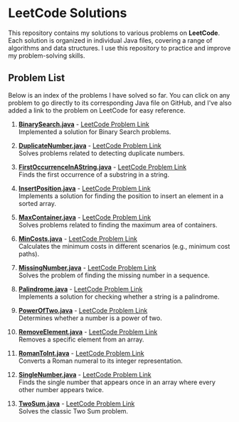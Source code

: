 # LeetCode Solutions

This repository contains my solutions to various problems on **LeetCode**. Each solution is organized in individual Java files, covering a range of algorithms and data structures. I use this repository to practice and improve my problem-solving skills.

## Problem List

Below is an index of the problems I have solved so far. You can click on any problem to go directly to its corresponding Java file on GitHub, and I've also added a link to the problem on LeetCode for easy reference.

1. [**BinarySearch.java**](https://github.com/danielnserpa/leetcode-exercises/blob/main/exercises/BinarySearch.java) - [LeetCode Problem Link](https://leetcode.com/problems/binary-search/)  
   Implemented a solution for Binary Search problems.

2. [**DuplicateNumber.java**](https://github.com/danielnserpa/leetcode-exercises/blob/main/exercises/DuplicateNumber.java) - [LeetCode Problem Link](https://leetcode.com/problems/find-the-duplicate-number/)  
   Solves problems related to detecting duplicate numbers.

3. [**FirstOccurrenceInAString.java**](https://github.com/danielnserpa/leetcode-exercises/blob/main/exercises/FirstOccurrenceInAString.java) - [LeetCode Problem Link](https://leetcode.com/problems/first-unique-character-in-a-string/)  
   Finds the first occurrence of a substring in a string.

4. [**InsertPosition.java**](https://github.com/danielnserpa/leetcode-exercises/blob/main/exercises/InsertPosition.java) - [LeetCode Problem Link](https://leetcode.com/problems/search-insert-position/)  
   Implements a solution for finding the position to insert an element in a sorted array.

5. [**MaxContainer.java**](https://github.com/danielnserpa/leetcode-exercises/blob/main/exercises/MaxContainer.java) - [LeetCode Problem Link](https://leetcode.com/problems/container-with-most-water/)  
   Solves problems related to finding the maximum area of containers.

6. [**MinCosts.java**](https://github.com/danielnserpa/leetcode-exercises/blob/main/exercises/MinCosts.java) - [LeetCode Problem Link](https://leetcode.com/problems/min-cost-climbing-stairs/)  
   Calculates the minimum costs in different scenarios (e.g., minimum cost paths).

7. [**MissingNumber.java**](https://github.com/danielnserpa/leetcode-exercises/blob/main/exercises/MissingNumber.java) - [LeetCode Problem Link](https://leetcode.com/problems/missing-number/)  
   Solves the problem of finding the missing number in a sequence.

8. [**Palindrome.java**](https://github.com/danielnserpa/leetcode-exercises/blob/main/exercises/Palindrome.java) - [LeetCode Problem Link](https://leetcode.com/problems/valid-palindrome/)  
   Implements a solution for checking whether a string is a palindrome.

9. [**PowerOfTwo.java**](https://github.com/danielnserpa/leetcode-exercises/blob/main/exercises/PowerOfTwo.java) - [LeetCode Problem Link](https://leetcode.com/problems/power-of-two/)  
   Determines whether a number is a power of two.

10. [**RemoveElement.java**](https://github.com/danielnserpa/leetcode-exercises/blob/main/exercises/RemoveElement.java) - [LeetCode Problem Link](https://leetcode.com/problems/remove-element/)  
    Removes a specific element from an array.

11. [**RomanToInt.java**](https://github.com/danielnserpa/leetcode-exercises/blob/main/exercises/RomanToInt.java) - [LeetCode Problem Link](https://leetcode.com/problems/roman-to-integer/)  
    Converts a Roman numeral to its integer representation.

12. [**SingleNumber.java**](https://github.com/danielnserpa/leetcode-exercises/blob/main/exercises/SingleNumber.java) - [LeetCode Problem Link](https://leetcode.com/problems/single-number/)  
    Finds the single number that appears once in an array where every other number appears twice.

13. [**TwoSum.java**](https://github.com/danielnserpa/leetcode-exercises/blob/main/exercises/TwoSum.java) - [LeetCode Problem Link](https://leetcode.com/problems/two-sum/)  
    Solves the classic Two Sum problem.